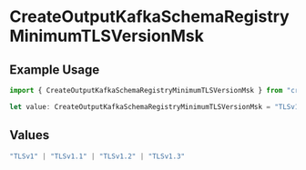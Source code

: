 # CreateOutputKafkaSchemaRegistryMinimumTLSVersionMsk

## Example Usage

```typescript
import { CreateOutputKafkaSchemaRegistryMinimumTLSVersionMsk } from "cribl-control-plane/models/operations";

let value: CreateOutputKafkaSchemaRegistryMinimumTLSVersionMsk = "TLSv1.2";
```

## Values

```typescript
"TLSv1" | "TLSv1.1" | "TLSv1.2" | "TLSv1.3"
```